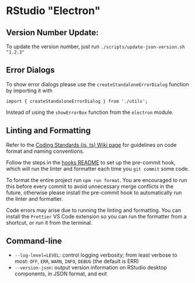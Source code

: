# RStudio "Electron"

## Version Number Update:

To update the version number, just run `./scripts/update-json-version.sh "1.2.3"`

## Error Dialogs

To show error dialogs please use the `createStandaloneErrorDialog` function by importing it with

`import { createStandaloneErrorDialog } from './utils';`

Instead of using the `showErrorBox` function from the `electron` module.

## Linting and Formatting

Refer to the [Coding Standards (js, ts) Wiki page](https://github.com/rstudio/rstudio/wiki/Coding-Standards-(js,-ts)) for guidelines on code format and naming conventions.

Follow the steps in the [hooks README](/git_hooks/README.md) to set up the pre-commit hook, which will run the linter and formatter each time you `git commit` some code.

To format the entire project run `npm run format`. You are encouraged to run this before every commit to avoid unnecessary merge conflicts in the future, otherwise please install the pre-commit hook to automatically run the linter and formatter.

Code errors may arise due to running the linting and formatting. You can install the `Prettier` VS Code extension so you can run the formatter from a shortcut, or run it from the terminal.

## Command-line

- `--log-level=LEVEL`: control logging verbosity; from least verbose to
  most: `OFF`, `ERR`, `WARN`, `INFO`, `DEBUG` (the default is ERR)
- `--version-json`: output version information on RStudio desktop components, in JSON format, and exit
